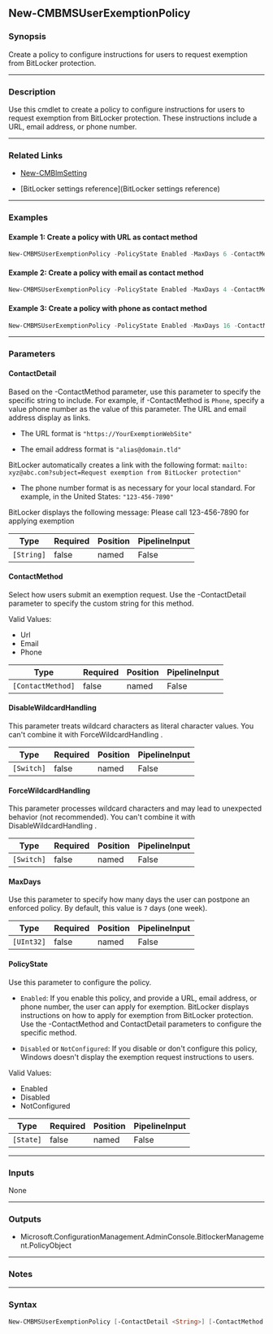 New-CMBMSUserExemptionPolicy
----------------------------




### Synopsis
Create a policy to configure instructions for users to request exemption from BitLocker protection.



---


### Description

Use this cmdlet to create a policy to configure instructions for users to request exemption from BitLocker protection. These instructions include a URL, email address, or phone number.



---


### Related Links
* [New-CMBlmSetting](New-CMBlmSetting)



* [BitLocker settings reference](BitLocker settings reference)





---


### Examples
#### Example 1: Create a policy with URL as contact method
```PowerShell
New-CMBMSUserExemptionPolicy -PolicyState Enabled -MaxDays 6 -ContactMethod Url -ContactDetail "https://contoso.com/bitlockerexemption"
```

#### Example 2: Create a policy with email as contact method
```PowerShell
New-CMBMSUserExemptionPolicy -PolicyState Enabled -MaxDays 4 -ContactMethod Email -ContactDetail "bitlockerexemption@contoso.com"
```

#### Example 3: Create a policy with phone as contact method
```PowerShell
New-CMBMSUserExemptionPolicy -PolicyState Enabled -MaxDays 16 -ContactMethod Phone -ContactDetail "515-555-8127"
```



---


### Parameters
#### **ContactDetail**

Based on the -ContactMethod parameter, use this parameter to specify the specific string to include. For example, if -ContactMethod is `Phone`, specify a value phone number as the value of this parameter. The URL and email address display as links.


* The URL format is `"https://YourExemptionWebSite"`


* The email address format is `"alias@domain.tld"`


BitLocker automatically creates a link with the following format: `mailto: xyz@abc.com?subject=Request exemption from BitLocker protection"`


* The phone number format is as necessary for your local standard. For example, in the United States: `"123-456-7890"`


BitLocker displays the following message: Please call 123-456-7890 for applying exemption






|Type      |Required|Position|PipelineInput|
|----------|--------|--------|-------------|
|`[String]`|false   |named   |False        |



#### **ContactMethod**

Select how users submit an exemption request. Use the -ContactDetail parameter to specify the custom string for this method.



Valid Values:

* Url
* Email
* Phone






|Type             |Required|Position|PipelineInput|
|-----------------|--------|--------|-------------|
|`[ContactMethod]`|false   |named   |False        |



#### **DisableWildcardHandling**

This parameter treats wildcard characters as literal character values. You can't combine it with ForceWildcardHandling .






|Type      |Required|Position|PipelineInput|
|----------|--------|--------|-------------|
|`[Switch]`|false   |named   |False        |



#### **ForceWildcardHandling**

This parameter processes wildcard characters and may lead to unexpected behavior (not recommended). You can't combine it with DisableWildcardHandling .






|Type      |Required|Position|PipelineInput|
|----------|--------|--------|-------------|
|`[Switch]`|false   |named   |False        |



#### **MaxDays**

Use this parameter to specify how many days the user can postpone an enforced policy. By default, this value is `7` days (one week).






|Type      |Required|Position|PipelineInput|
|----------|--------|--------|-------------|
|`[UInt32]`|false   |named   |False        |



#### **PolicyState**

Use this parameter to configure the policy.


* `Enabled`: If you enable this policy, and provide a URL, email address, or phone number, the user can apply for exemption. BitLocker displays instructions on how to apply for  exemption from BitLocker protection. Use the -ContactMethod and ContactDetail parameters to configure the specific method.


* `Disabled` or `NotConfigured`: If you disable or don't configure this policy, Windows doesn't display the exemption request instructions to users.



Valid Values:

* Enabled
* Disabled
* NotConfigured






|Type     |Required|Position|PipelineInput|
|---------|--------|--------|-------------|
|`[State]`|false   |named   |False        |





---


### Inputs
None





---


### Outputs
* Microsoft.ConfigurationManagement.AdminConsole.BitlockerManagement.PolicyObject






---


### Notes




---


### Syntax
```PowerShell
New-CMBMSUserExemptionPolicy [-ContactDetail <String>] [-ContactMethod {Url | Email | Phone}] [-DisableWildcardHandling] [-ForceWildcardHandling] [-MaxDays <UInt32>] [-PolicyState {Enabled | Disabled | NotConfigured}] [<CommonParameters>]
```
